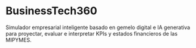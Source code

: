 # BusinessTech360
Simulador empresarial inteligente basado en gemelo digital e IA generativa para proyectar, evaluar e interpretar KPIs y estados financieros de las MIPYMES.
